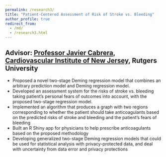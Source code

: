 ```yaml
---
permalink: /research3/
title: "Patient-Centered Assessment of Risk of Stroke vs. Bleeding"
author_profile: true
redirect_from: 
  - /md/
  - /research3.html
---
```



## Advisor: [Professor Javier Cabrera](https://statistics.rutgers.edu/people-pages/faculty/people/130-faculty/370-javier-cabrera), [Cardiovascular Institute of New Jersey](https://rwjms.rutgers.edu/institutes/cvinj/overview), Rutgers University

* Proposed a novel two-stage Deming regression model that combines an arbitrary prediction model and Deming regression model. 
* Developed an assessment system for the risks of stroke vs. bleeding taking patient’s personal fears of outcomes into account, with the proposed two-stage regression model.
* Implemented an algorithm that produces a graph with two regions corresponding to whether the patient should take anticoagulants based on the predicted risks of stroke and bleeding and the patient’s fears of bleeding
* Built an R Shiny app for physicians to help prescribe anticoagulants based on the proposed methodology
* Developing generalized two-stage Deming regression models that could be used for statistical analysis with privacy-protected data, and deal with uncertainty from data error and privacy protections 


